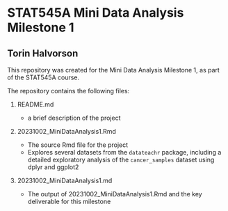 # STAT545A Mini Data Analysis Milestone 1
## Torin Halvorson

This repository was created for the Mini Data Analysis Milestone 1, as part of the STAT545A course.

The repository contains the following files:

1. README.md
   - a brief description of the project
3. 20231002_MiniDataAnalysis1.Rmd
   - The source Rmd file for the project
   - Explores several datasets from the `datateachr` package, including a detailed exploratory analysis of the `cancer_samples` dataset using dplyr and ggplot2

4. 20231002_MiniDataAnalysis1.md
   - The output of 20231002_MiniDataAnalysis1.Rmd and the key deliverable for this milestone
